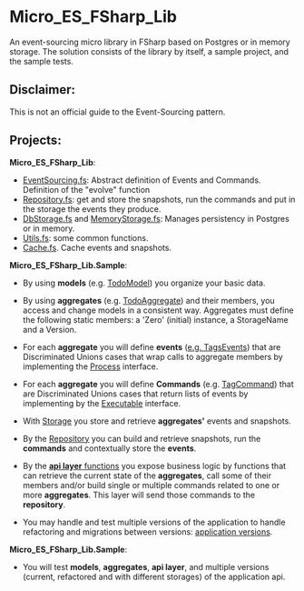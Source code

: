 # Micro_ES_FSharp_Lib
An event-sourcing micro library in FSharp based on Postgres or in memory storage. The solution consists of the library by itself, a sample project, and the sample tests.

## Disclaimer: 
This is not an official guide to the Event-Sourcing pattern. 

## Projects:

__Micro_ES_FSharp_Lib__:

- [EventSourcing.fs](Micro_ES_FSharp_Lib/EventSourcing.fs): Abstract definition of Events and Commands. Definition of the "evolve" function
- [Repository.fs](Micro_ES_FSharp_Lib/Repository.fs): get and store the snapshots, run the commands and put in the storage the events they produce.
- [DbStorage.fs](Micro_ES_FSharp_Lib/DbStorage.fs) and [MemoryStorage.fs](Micro_ES_FSharp_Lib/MemoryStorage.fs): Manages persistency in Postgres or in memory. 
- [Utils.fs](Micro_ES_FSharp_Lib/Utils.fs): some common functions.
- [Cache.fs](Micro_ES_FSharp_Lib/Cache.fs). Cache events and snapshots.


__Micro_ES_FSharp_Lib.Sample__:


- By using __models__ (e.g. [TodoModel](Micro_ES_FSharp_Lib.Sample/models/TodosModel.fs)) you organize your basic data.
- By using  __aggregates__ (e.g. [TodoAggregate](Micro_ES_FSharp_Lib.Sample/aggregates/Todos/Aggregate.fs)) and their members, you access and change models in a consistent way. Aggregates must define the following static members: a 'Zero' (initial) instance, a StorageName and a Version. 

- For each __aggregate__ you will define __events__ ([e.g. TagsEvents](Micro_ES_FSharp_Lib.Sample/aggregates/Tags/Events.fs)) that are Discriminated Unions cases that wrap calls to aggregate members by implementing the [Process](Micro_ES_FSharp_Lib/EventSourcing.fs) interface. 
- For each __aggregate__ you will define __Commands__ (e.g. [TagCommand](Micro_ES_FSharp_Lib.Sample/aggregates/Tags/Commands.fs)) that are Discriminated Unions cases that return lists of events by implementing by the [Executable](Micro_ES_FSharp_Lib/EventSourcing.fs) interface.
- With [Storage](Micro_ES_FSharp_Lib/DbStorage.fs) you store and retrieve __aggregates'__ events and snapshots.
- By the [Repository](Micro_ES_FSharp_Lib/Repository.fs) you can build and retrieve snapshots, run the __commands__ and contextually store the __events__.
- By the [__api layer__ functions](Micro_ES_FSharp_Lib.Sample/App.fs) you expose business logic by functions that can retrieve the current state of the __aggregates__, call some of their members and/or build single or multiple commands related to one or more  __aggregates__. This layer will send those commands to the __repository__. 
- You may handle and test multiple versions of the application to handle refactoring and migrations between versions: [application versions](Micro_ES_FSharp_Lib.Sample/AppVersions.fs). 


__Micro_ES_FSharp_Lib.Sample__:
- You will test __models__, __aggregates__, __api layer__, and multiple versions (current, refactored and with different storages) of the application api. 


